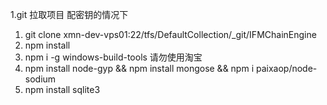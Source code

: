 1.git 拉取项目 配密钥的情况下
  1. git clone xmn-dev-vps01:22/tfs/DefaultCollection/_git/IFMChainEngine
  2. npm install 
  3. npm i -g windows-build-tools
  请勿使用淘宝
  4. npm install node-gyp && npm install mongose && npm i paixaop/node-sodium
  5. npm install sqlite3
